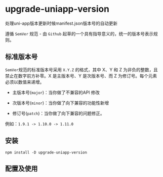 # upgrade-uniapp-version

处理uni-app版本更新时候manifest.json版本号的自动更新

遵循 `SemVer` 规范 - 由 `Github` 起草的一个具有指导意义的，统一的版本号表示规则。

## 标准版本号

`SemVer`规范的标准版本号采用 `X.Y.Z` 的格式，其中 X、Y 和 Z 为非负的整数，且禁止在数字前方补零。X 是主版本号、Y 是次版本号、而 Z 为修订号。每个元素必须以数值来递增。

- 主版本号(`major`)：当你做了不兼容的API 修改

- 次版本号(`minor`)：当你做了向下兼容的功能性新增

- 修订号(`patch`)：当你做了向下兼容的问题修正。

例如：`1.9.1 -> 1.10.0 -> 1.11.0`

## 安装

```
npm install -D upgrade-uniapp-version
```

## 配置及使用

```

```
